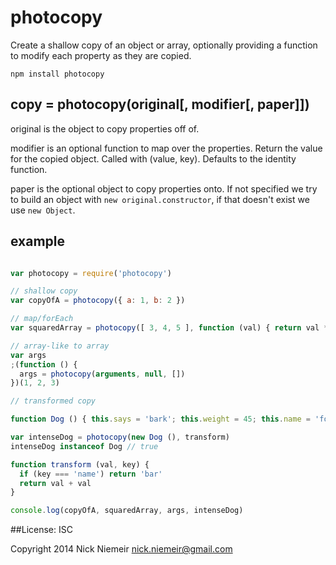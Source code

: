 # photocopy

Create a shallow copy of an object or array, optionally providing a function
to modify each property as they are copied.

`npm install photocopy`

## copy = photocopy(original[, modifier[, paper]])

original is the object to copy properties off of.

modifier is an optional function to map over the
properties. Return the value for the copied object.
Called with (value, key). Defaults to the identity function.

paper is the optional object to copy properties onto.
If not specified we try to build an object with
`new original.constructor`, if that doesn't exist we use
`new Object`.

## example

```javascript

var photocopy = require('photocopy')

// shallow copy
var copyOfA = photocopy({ a: 1, b: 2 })

// map/forEach
var squaredArray = photocopy([ 3, 4, 5 ], function (val) { return val * val })

// array-like to array
var args
;(function () {
  args = photocopy(arguments, null, [])
})(1, 2, 3)

// transformed copy

function Dog () { this.says = 'bark'; this.weight = 45; this.name = 'foo';}

var intenseDog = photocopy(new Dog (), transform)
intenseDog instanceof Dog // true

function transform (val, key) {
  if (key === 'name') return 'bar'
  return val + val
}

console.log(copyOfA, squaredArray, args, intenseDog)

```

##License: ISC

Copyright 2014 Nick Niemeir <nick.niemeir@gmail.com>

